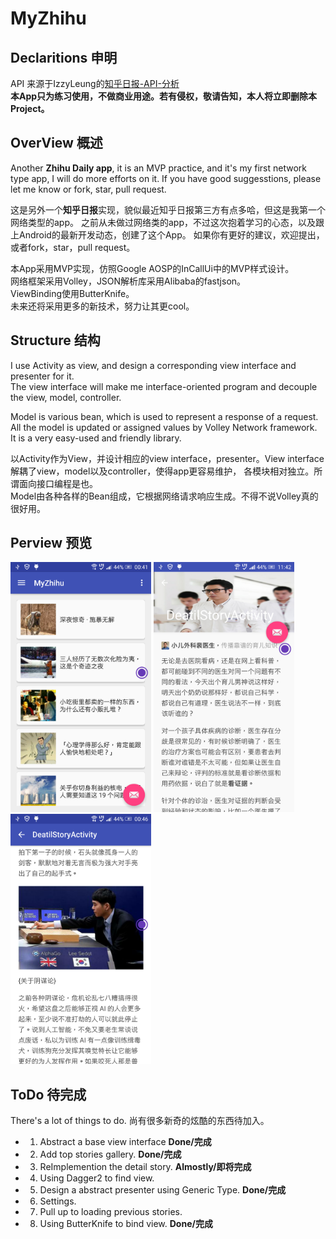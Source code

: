 # MyZhihu

## Declaritions 申明
API 来源于IzzyLeung的[知乎日报-API-分析](https://github.com/izzyleung/ZhihuDailyPurify/wiki/%E7%9F%A5%E4%B9%8E%E6%97%A5%E6%8A%A5-API-%E5%88%86%E6%9E%90)  
**本App只为练习使用，不做商业用途。若有侵权，敬请告知，本人将立即删除本Project。**

## OverView 概述
Another **Zhihu Daily app**, it is an MVP practice, and it's my first network type app, 
I will do more efforts on it. If you have good suggesstions, please let me know or fork, star, pull request.      

这是另外一个**知乎日报**实现，貌似最近知乎日报第三方有点多哈，但这是我第一个网络类型的app。
之前从未做过网络类的app，不过这次抱着学习的心态，以及跟上Android的最新开发动态，创建了这个App。
如果你有更好的建议，欢迎提出，或者fork，star，pull request。

本App采用MVP实现，仿照Google AOSP的InCallUi中的MVP样式设计。  
网络框架采用Volley，JSON解析库采用Alibaba的fastjson。  
ViewBinding使用ButterKnife。  
未来还将采用更多的新技术，努力让其更cool。

## Structure 结构

I use Activity as view, and design a corresponding view interface and presenter for it.  
The view interface will make me interface-oriented program and decouple the view, model, controller.  

Model is various bean, which is used to represent a response of a request.  
All the model is updated or assigned values by Volley Network framework.  
It is a very easy-used and friendly library.  

以Activity作为View，并设计相应的view interface，presenter。View interface解耦了view，model以及controller，使得app更容易维护，
各模块相对独立。所谓面向接口编程是也。  
Model由各种各样的Bean组成，它根据网络请求响应生成。不得不说Volley真的很好用。

## Perview 预览

<img src="https://github.com/KylinGu/MyZhihu/blob/master/screenshot/device-2016-03-14-004150.png" alt="GitHub" title="Index" height="400"/>
<img src="https://github.com/KylinGu/MyZhihu/blob/master/screenshot/device-2016-03-16-114236.png" alt="GitHub" title="DetailStory" height="400"/>
<img src="https://github.com/KylinGu/MyZhihu/blob/master/screenshot/device-2016-03-14-004633.png" alt="GitHub" title="DetailStory" height="400"/>

## ToDo 待完成
There's a lot of things to do. 尚有很多新奇的炫酷的东西待加入。
- 1. Abstract a base view interface **Done/完成**
- 2. Add top stories gallery. **Done/完成**
- 3. ReImplemention the detail story. **Almostly/即将完成**
- 4. Using Dagger2 to find view.
- 5. Design a abstract presenter using Generic Type.  **Done/完成**
- 6. Settings.
- 7. Pull up to loading previous stories.
- 8. Using ButterKnife to bind view. **Done/完成**


